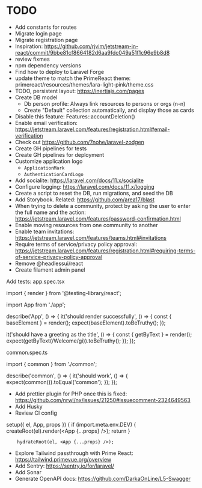 # TODO

- Add constants for routes
- Migrate login page
- Migrate registration page
- Inspiration: https://github.com/rjvim/jetstream-in-react/commit/9bbe81cf8664182d6aa9fdc049a51f1c96e9b8d8
- review fixmes
- npm dependency versions
- Find how to deploy to Laravel Forge
- update theme to match the PrimeReact theme: primereact/resources/themes/lara-light-pink/theme.css
- TODO, persistent layout: https://inertiajs.com/pages
- Create DB model
  - Db person profile: Always link resources to persons or orgs (n-n)
  - Create "Default" collection automatically, and display those as cards
- Disable this feature: Features::accountDeletion()
- Enable email verification: https://jetstream.laravel.com/features/registration.html#email-verification
- Check out https://github.com/7nohe/laravel-zodgen
- Create GH pipelines for tests
- Create GH pipelines for deployment
- Customize application logo
  - `ApplicationMark`
  - `AuthenticationCardLogo`
- Add socialite: https://laravel.com/docs/11.x/socialite
- Configure logging: https://laravel.com/docs/11.x/logging
- Create a script to reset the DB, run migrations, and seed the DB
- Add Storybook. Related: https://github.com/area17/blast
- When trying to delete a community, protect by asking the user to enter the full name and the action: https://jetstream.laravel.com/features/password-confirmation.html
- Enable moving resources from one community to another
- Enable team invitations: https://jetstream.laravel.com/features/teams.html#invitations
- Require terms of service/privacy policy approval: https://jetstream.laravel.com/features/registration.html#requiring-terms-of-service-privacy-policy-approval
- Remove @headlessui/react
- Create filament admin panel

Add tests:
app.spec.tsx

import { render } from '@testing-library/react';

import App from './app';

describe('App', () => {
it('should render successfully', () => {
const { baseElement } = render(<App />);
expect(baseElement).toBeTruthy();
});

it('should have a greeting as the title', () => {
const { getByText } = render(<App />);
expect(getByText(/Welcome/gi)).toBeTruthy();
});
});

common.spec.ts

import { common } from './common';

describe('common', () => {
it('should work', () => {
expect(common()).toEqual('common');
});
});

- Add prettier plugin for PHP once this is fixed: https://github.com/nrwl/nx/issues/21250#issuecomment-2324649563
- Add Husky
- Review CI config

setup({ el, App, props }) {
if (import.meta.env.DEV) {
createRoot(el).render(<App {...props} />);
return
}

        hydrateRoot(el, <App {...props} />);

- Explore Tailwind passthrough with Prime React: https://tailwind.primevue.org/overview
- Add Sentry: https://sentry.io/for/laravel/
- Add Sonar
- Generate OpenAPI docs: https://github.com/DarkaOnLine/L5-Swagger
